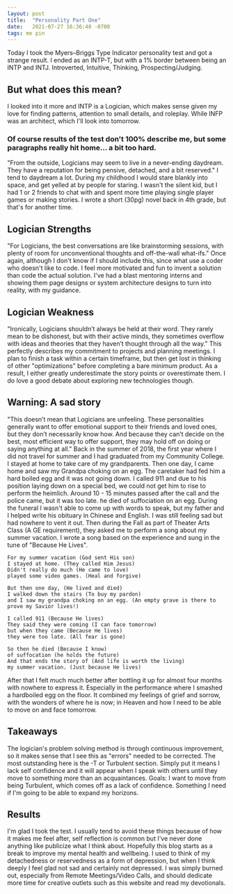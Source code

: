 ```yaml
---
layout: post
title:  "Personality Part One"
date:   2021-07-27 16:36:48 -0700
tags: me pin
---
```


Today I took the Myers–Briggs Type Indicator personality test and got a strange result. I ended as an INTP-T, but with a 1% border between being an INTP and INTJ.
Introverted, Intuitive, Thinking, Prospecting/Judging.

## But what does this mean?
I looked into it more and INTP is a Logician, which makes sense given my love for finding patterns, attention to small details, and roleplay.
While INFP was an architect, which I'll look into tomorrow. 

### Of course results of the test don't 100% describe me, but some paragraphs really hit home... a bit too hard.

"From the outside, Logicians may seem to live in a never-ending daydream. They have a reputation for being pensive, detached, and a bit reserved."
I tend to daydream a lot. During my childhood I would stare blankly into space, and get yelled at by people for staring. I wasn't the silent kid, but I had 1 or 2 friends to chat with and spent more time playing single player games or making stories. I wrote a short (30pg) novel back in 4th grade, but that's for another time.
<!-- If I ever remember or post about the Zoroak story. Or find it on an old CD, I'll repost it a link to it here. -->

## Logician Strengths
"For Logicians, the best conversations are like brainstorming sessions, with plenty of room for unconventional thoughts and off-the-wall what-ifs."
Once again, although I don't know if I should include this, since what use a coder who doesn't like to code. I feel more motivated and fun to invent a solution than code the actual solution. I've had a blast mentoring interns and showing them page designs or system architecture designs to turn into reality, with my guidance.

## Logician Weakness
"Ironically, Logicians shouldn’t always be held at their word. They rarely mean to be dishonest, but with their active minds, they sometimes overflow with ideas and theories that they haven’t thought through all the way."
This perfectly describes my commitment to projects and planning meetings. I plan to finish a task within a certain timeframe, but then get lost in thinking of other "optimizations" before completing a bare minimum product. As a result, I either greatly underestimate the story points or overestimate them. I do love a good debate about exploring new technologies though.

## Warning: A sad story
"This doesn’t mean that Logicians are unfeeling. These personalities generally want to offer emotional support to their friends and loved ones, but they don’t necessarily know how. And because they can’t decide on the best, most efficient way to offer support, they may hold off on doing or saying anything at all."
Back in the summer of 2018, the first year where I did not travel for summer and I had graduated from my Community College. I stayed at home to take care of my grandparents. Then one day, I came home and saw my Grandpa choking on an egg. The caretaker had fed him a hard boiled egg and it was not going down. I called 911 and due to his position laying down on a special bed, we could not get him to rise to perform the heimlich. Around 10 - 15 minutes passed after the call and the police came, but it was too late. he died of suffociation on an egg. During the funeral I wasn't able to come up with words to speak, but my father and I helped write his obituary in Chinese and English. I was still feeling sad but had nowhere to vent it out. Then during the Fall as part of Theater Arts Class (A GE requirement), they asked me to perform a song about my summer vacation. I wrote a song based on the experience and sung in the tune of "Because He Lives". 
```
For my summer vacation (God sent His son)
I stayed at home. (They called Him Jesus)
Didn't really do much (He came to love)
played some video games. (Heal and forgive)

But then one day, (He lived and died)
I walked down the stairs (To buy my pardon)
and I saw my grandpa choking on an egg. (An empty grave is there to prove my Savior lives!)

I called 911 (Because He lives)
They said they were coming (I can face tomorrow)
but when they came (Because He lives)
they were too late. (All fear is gone)

So then he died (Because I know)
of suffocation (he holds the future)
And that ends the story of (And life is worth the living)
my summer vacation. (Just because He lives)
```
After that I felt much much better after bottling it up for almost four months with nowhere to express it. Especially in the performance where I smashed a hardboiled egg on the floor. It combined my feelings of grief and sorrow, with the wonders of where he is now; in Heaven and how I need to be able to move on and face tomorrow.

## Takeaways
The logician's problem solving method is through continuous improvement, so it makes sense that I see this as "errors" needed to be corrected. The most outstanding here is the -T or Turbulent section. Simply put it means I lack self confidence and it will appear when I speak with others until they move to something more than an acquaintances. Goals: I want to move from being Turbulent, which comes off as a lack of confidence. Something I need if I'm going to be able to expand my horizons.

## Results
I'm glad I took the test. I usually tend to avoid these things because of how it makes me feel after, self reflection is common but I've never done anything like publicize what I think about. Hopefully this blog starts as a break to improve my mental health and wellbeing. I used to think of my detachedness or reservedness as a form of depression, but when I think deeply I feel glad not sad and certainly not depressed. I was simply burned out, especially from Remote Meetings/Video Calls, and should dedicate more time for creative outlets such as this website and read my devotionals.
